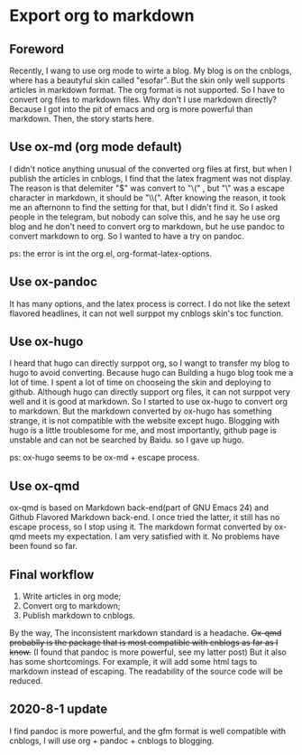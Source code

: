 # Export org to markdown

## Foreword

Recently, I wang to use org mode to wirte a blog. My blog is on the cnblogs, where has a beautyful skin called "esofar". But the skin only well supports articles in markdown format. The org format is not supported. So I have to convert org files to markdown files. Why don't I use markdown directly? Because I got into the pit of emacs and org is more powerful than markdown. Then, the story starts here.

## Use ox-md (org mode default)

I didn't notice anything unusual of the converted org files at first, but when I publish the articles in cnblogs, I find that the latex fragment was not display. The reason is that delemiter "\$" was convert to "\\(" , but "\\" was a escape character in markdown, it should be "\\\\(". After knowing the reason, it took me an afternonn to find the setting for that, but I didn't find it. So I asked people in the telegram, but nobody can solve this, and he say he use org blog and he don't need to convert org to markdown, but he use pandoc to convert markdown to org. So I wanted to have a try on pandoc.

ps: the error is int the org.el, org-format-latex-options.

## Use ox-pandoc

It has many options, and the latex process is correct. I do not like the setext flavored headlines, it can not well surppot my cnblogs skin's toc function.

## Use ox-hugo

I heard that hugo can directly surppot org, so I wangt to transfer my blog to hugo to avoid converting. Because hugo can Building a hugo blog took me a lot of time. I spent a lot of time on chooseing the skin and deploying to github. Although hugo can directly support org files, it can not surppot very well and it is good at markdown. So I started to use ox-hugo to convert org to markdown. But the markdown converted by ox-hugo has something strange, it is not compatible with the website except hugo. Blogging with hugo is a little troublesome for me, and most importantly, github page is unstable and can not be searched by Baidu. so I gave up hugo.

ps: ox-hugo seems to be ox-md + escape process.

## Use ox-qmd

ox-qmd is based on Markdown back-end(part of GNU Emacs 24) and Github Flavored Markdown back-end. I once tried the latter, it still has no escape process, so I stop using it. The markdown format converted by ox-qmd meets my expectation. I am very satisfied with it. No problems have been found so far.

## Final workflow

1.  Write articles in org mode;
2.  Convert org to markdown;
3.  Publish markdown to cnblogs.

By the way, The inconsistent markdown standard is a headache. ~~Ox-qmd probablly is the package that is most compatible with cnblogs as far as I know.~~ (I found that pandoc is more powerful, see my latter post) But it also has some shortcomings. For example, it will add some html tags to markdown instead of escaping. The readability of the source code will be reduced.

## 2020-8-1 update

I find pandoc is more powerful, and the gfm format is well compatible with cnblogs, I will use org + pandoc + cnblogs to blogging.
